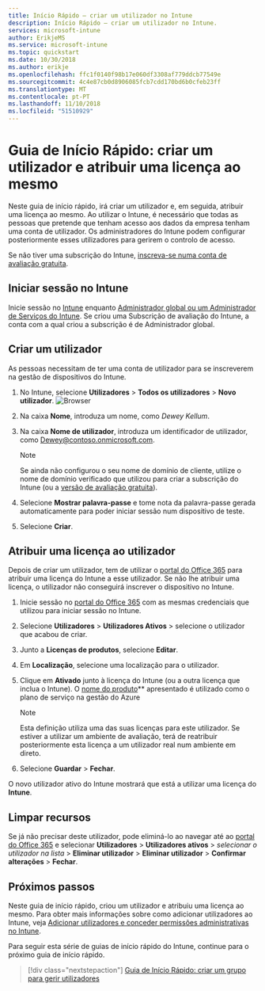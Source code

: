 ```yaml
---
title: Início Rápido – criar um utilizador no Intune
description: Início Rápido – criar um utilizador no Intune.
services: microsoft-intune
author: ErikjeMS
ms.service: microsoft-intune
ms.topic: quickstart
ms.date: 10/30/2018
ms.author: erikje
ms.openlocfilehash: ffc1f0140f98b17e060df3308af779ddcb77549e
ms.sourcegitcommit: 4c4e87cb0d8906085fcb7cdd170bd6b0cfeb23ff
ms.translationtype: MT
ms.contentlocale: pt-PT
ms.lasthandoff: 11/10/2018
ms.locfileid: "51510929"
---
```

# <a name="quickstart-create-a-user-and-assign-a-license-to-it"></a>Guia de Início Rápido: criar um utilizador e atribuir uma licença ao mesmo

Neste guia de início rápido, irá criar um utilizador e, em seguida, atribuir uma licença ao mesmo. Ao utilizar o Intune, é necessário que todas as pessoas que pretende que tenham acesso aos dados da empresa tenham uma conta de utilizador. Os administradores do Intune podem configurar posteriormente esses utilizadores para gerirem o controlo de acesso.

Se não tiver uma subscrição do Intune, [inscreva-se numa conta de avaliação gratuita](free-trial-sign-up.md).

## <a name="sign-in-to-intune"></a>Iniciar sessão no Intune

Inicie sessão no [Intune](https://aka.ms/intuneportal) enquanto [Administrador global ou um Administrador de Serviços do Intune](users-add.md#types-of-administrators). Se criou uma Subscrição de avaliação do Intune, a conta com a qual criou a subscrição é de Administrador global.

## <a name="create-a-user"></a>Criar um utilizador

As pessoas necessitam de ter uma conta de utilizador para se inscreverem na gestão de dispositivos do Intune.

1. No Intune, selecione **Utilizadores** > **Todos os utilizadores** > **Novo utilizador**.
![Browser](media/quickstart-create-user/create-user.png)
2. Na caixa **Nome**, introduza um nome, como *Dewey Kellum*.
3. Na caixa **Nome de utilizador**, introduza um identificador de utilizador, como Dewey@contoso.onmicrosoft.com.

    > [!NOTE]
    > Se ainda não configurou o seu nome de domínio de cliente, utilize o nome de domínio verificado que utilizou para criar a subscrição do Intune (ou a [versão de avaliação gratuita](free-trial-sign-up.md#sign-up-for-a-microsoft-intune-free-trial)). 

4. Selecione **Mostrar palavra-passe** e tome nota da palavra-passe gerada automaticamente para poder iniciar sessão num dispositivo de teste.
5. Selecione **Criar**.

## <a name="assign-a-license-to-the-user"></a>Atribuir uma licença ao utilizador

Depois de criar um utilizador, tem de utilizar o [portal do Office 365](http://go.microsoft.com/fwlink/p/?LinkId=698854) para atribuir uma licença do Intune a esse utilizador. Se não lhe atribuir uma licença, o utilizador não conseguirá inscrever o dispositivo no Intune. 

1. Inicie sessão no [portal do Office 365](http://go.microsoft.com/fwlink/p/?LinkId=698854) com as mesmas credenciais que utilizou para iniciar sessão no Intune.
2. Selecione **Utilizadores** > **Utilizadores Ativos** > selecione o utilizador que acabou de criar.
3. Junto a **Licenças de produtos**, selecione **Editar**.
4. Em **Localização**, selecione uma localização para o utilizador.
5. Clique em **Ativado** junto à licença do Intune (ou a outra licença que inclua o Intune). O [nome do produto](https://docs.microsoft.com/azure/active-directory/users-groups-roles/licensing-service-plan-reference)** apresentado é utilizado como o plano de serviço na gestão do Azure 

   > [!NOTE]
   > Esta definição utiliza uma das suas licenças para este utilizador. Se estiver a utilizar um ambiente de avaliação, terá de reatribuir posteriormente esta licença a um utilizador real num ambiente em direto.
6. Selecione **Guardar** > **Fechar**.

O novo utilizador ativo do Intune mostrará que está a utilizar uma licença do **Intune**.

## <a name="clean-up-resources"></a>Limpar recursos

Se já não precisar deste utilizador, pode eliminá-lo ao navegar até ao [portal do Office 365](http://go.microsoft.com/fwlink/p/?LinkId=698854) e selecionar **Utilizadores** > **Utilizadores ativos** > *selecionar o utilizador na lista* > **Eliminar utilizador** > **Eliminar utilizador** > **Confirmar alterações** > **Fechar**.

## <a name="next-steps"></a>Próximos passos

Neste guia de início rápido, criou um utilizador e atribuiu uma licença ao mesmo. Para obter mais informações sobre como adicionar utilizadores ao Intune, veja [Adicionar utilizadores e conceder permissões administrativas no Intune](users-add.md).

Para seguir esta série de guias de início rápido do Intune, continue para o próximo guia de início rápido.

> [!div class="nextstepaction"]
> [Guia de Início Rápido: criar um grupo para gerir utilizadores](quickstart-create-group.md)
